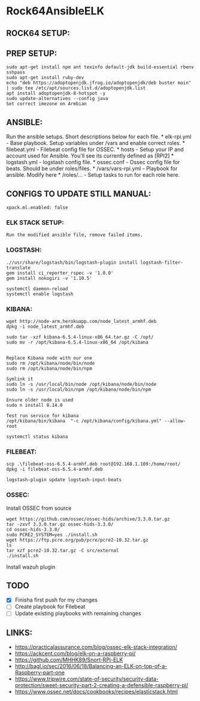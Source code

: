# Rock64AnsibleELK

## ROCK64 SETUP:


## PREP SETUP:
	sudo apt-get install npm ant texinfo default-jdk build-essential rbenv sshpass
	sudo apt-get install ruby-dev
	echo "deb https://adoptopenjdk.jfrog.io/adoptopenjdk/deb buster main" | sudo tee /etc/apt/sources.list.d/adoptopenjdk.list
	apt install adoptopenjdk-8-hotspot -y
	sudo update-alternatives --config java
	Set correct imezone on Armbian
   
## ANSIBLE:
Run the ansible setups. Short descriptions below for each file.
	* elk-rpi.yml - Base playbook. Setup variables under /vars and enable correct roles.
	* filebeat.yml - Filebeat config file for OSSEC.
	* hosts - Setup your IP and account used for Ansible. You'll see its currently defined as [RPI2]
	* logstash.yml - logstash config file.
	* ossec.conf - Ossec config file for beats. Should be under roles/files.
	* /vars/vars-rpi.yml - Playbook for ansible. Modify here
	* /roles/... - Setup tasks to run for each role here.
	

## CONFIGS TO UPDATE STILL MANUAL:
	xpack.ml.enabled: false

### ELK STACK SETUP:
	Run the modified ansible file, remove failed items.

### LOGSTASH:
	.//usr/share/logstash/bin/logstash-plugin install logstash-filter-translate  
	gem install ci_reporter_rspec -v '1.0.0'
	gem install nokogiri -v '1.10.5'
	  
	systemctl daemon-reload
	systemctl enable logstash

### KIBANA:
	wget http://node-arm.herokuapp.com/node_latest_armhf.deb
	dpkg -i node_latest_armhf.deb

	sudo tar -xzf kibana-6.5.4-linux-x86_64.tar.gz -C /opt/
	sudo mv -r /opt/kibana-6.5.4-linux-x86_64 /opt/kibana

	 
	Replace Kibana node with our one
	sudo rm /opt/kibana/node/bin/node
	sudo rm /opt/kibana/node/bin/npm

	Symlink it
	sudo ln -s /usr/local/bin/node /opt/kibana/node/bin/node
	sudo ln -s /usr/local/bin/npm /opt/kibana/node/bin/npm

	Ensure older node is used
	sudo n install 8.14.0

	Test run service for kibana
	/opt/kibana/bin/kibana  "-c /opt/kibana/config/kibana.yml" --allow-root

	systemctl status kibana
 
### FILEBEAT:
	scp .\filebeat-oss-6.5.4-armhf.deb root@192.168.1.109:/home/root/
	dpkg -i filebeat-oss-6.5.4-armhf.deb

	logstash-plugin update logstash-input-beats

### OSSEC:
Install OSSEC from source

	wget https://github.com/ossec/ossec-hids/archive/3.3.0.tar.gz
	tar -zxvf 3.3.0.tar.gz ossec-hids-3.3.0/
	cd ossec-hids-3.3.0/
	sudo PCRE2_SYSTEM=yes ./install.sh
	wget https://ftp.pcre.org/pub/pcre/pcre2-10.32.tar.gz
	ls
	tar xzf pcre2-10.32.tar.gz -C src/external
	./install.sh
	 
Install wazuh plugin
	
## TODO
- [x] Finisha first push for my changes
- [ ] Create playbook for Filebeat
- [ ] Update existing playbooks with remaining changes
 
## LINKS:
 * https://practicalassurance.com/blog/ossec-elk-stack-integration/  
 * https://ackcent.com/blog/elk-on-a-raspberry-pi/
 * https://github.com/MHHK89/Snort-RPi-ELK
 * http://bagl.io/sec/2016/06/18/Balancing-an-ELK-on-top-of-a-Raspberry-part-one 
 * https://www.tripwire.com/state-of-security/security-data-protection/sweet-security-part-2-creating-a-defensible-raspberry-pi/
 * https://www.ossec.net/docs/cookbooks/recipes/elasticstack.html



